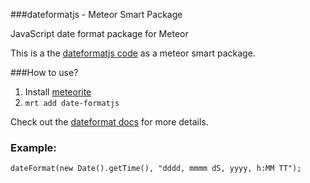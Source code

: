 ###dateformatjs - Meteor Smart Package

JavaScript date format package for Meteor 

This is a the [dateformatjs code](http://blog.stevenlevithan.com/archives/date-time-format) as a meteor smart package.

###How to use?

1. Install [meteorite](https://github.com/oortcloud/meteorite)
2. `mrt add date-formatjs`

Check out the [dateformat docs](http://blog.stevenlevithan.com/archives/date-time-format) for more details.

### Example:

	dateFormat(new Date().getTime(), "dddd, mmmm dS, yyyy, h:MM TT");
